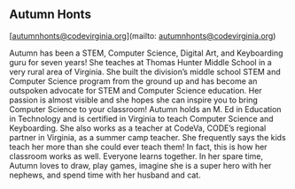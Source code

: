 ## Autumn Honts

[autumnhonts@codevirginia.org](mailto: autumnhonts@codevirginia.org)

Autumn has been a STEM, Computer Science, Digital Art, and Keyboarding guru for seven years!  She teaches at Thomas Hunter Middle School in a very rural area of Virginia.  She built the division’s middle school STEM and Computer Science program from the ground up and has become an outspoken advocate for STEM and Computer Science education. Her passion is almost visible and she hopes she can inspire you to bring Computer Science to your classroom!  Autumn holds an M. Ed in Education in Technology and is certified in Virginia to teach Computer Science and Keyboarding.  She also works as a teacher at CodeVa, CODE’s regional partner in Virginia, as a summer camp teacher.  She frequently says the kids teach her more than she could ever teach them!  In fact, this is how her classroom works as well.  Everyone learns together.  In her spare time, Autumn loves to draw, play games, imagine she is a super hero with her nephews, and spend time with her husband and cat.

